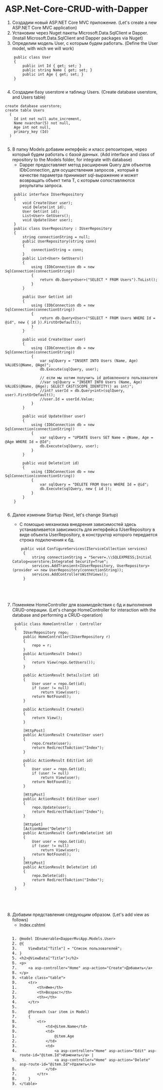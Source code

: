 # ASP.Net-Core-CRUD-with-Dapper
1. Создадим новый ASP.NET Core MVC приложение. (Let's create a new ASP.NET Core MVC application)
2. Установим через Nuget пакеты Microsoft.Data.SqlClient и Dapper. (Install Microsoft.Data.SqlClient and Dapper packages via Nuget)
3. Определим модель User, с которым будем работать. (Define the User model, with wich we will work)
<pre><code class="has-line-data" data-line-start="1" data-line-end="9">    public class User
    {
        public int Id { get; <span class="hljs-built_in">set</span>; }
        public string Name { get; <span class="hljs-built_in">set</span>; }
        public int Age { get; <span class="hljs-built_in">set</span>; }
    }

</code></pre>
4. Создадим базу userstore и таблицу Users. (Create database userstore, and Users table)
 <pre><code class="has-line-data" data-line-start="1" data-line-end="11">create database userstore;
create table Users 
  (
    Id int not null auto_increment, 
    Name nvarchar(<span class="hljs-number">5</span>) not null, 
    Age int not null,
    primary_key (Id)
  )

</code></pre>

5. В папку Models добавим интерфейс и класс репозитория, через который будем работать с базой данных. (Add interface and class of repository to the Models folder, for integrate with database)
    - Dapper предоставляет метод расширения Query<T> для объектов IDbConnection, для осуществления запросов , который в качестве параметра принимает sql-выражение и может возвращать объект типа T, с которым сопоставляются результаты запроса.

<pre><code class="has-line-data" data-line-start="1" data-line-end="66">    public interface IUserRepository
    {
        void Create(User user);
        void Delete(int id);
        User Get(int id);
        List&lt;User&gt; GetUsers();
        void Update(User user);
    }
    public class UserRepository : IUserRepository
    {
        string connectionString = null;
        public UserRepository(string conn)
        {
            connectionString = conn;
        }
        public List&lt;User&gt; <span class="hljs-function"><span class="hljs-title">GetUsers</span></span>()
        {
            using (IDbConnection db = new SqlConnection(connectionString))
            {
                <span class="hljs-built_in">return</span> db.Query&lt;User&gt;(<span class="hljs-string">"SELECT * FROM Users"</span>).ToList();
            }
        }
 
        public User Get(int id)
        {
            using (IDbConnection db = new SqlConnection(connectionString))
            {
                <span class="hljs-built_in">return</span> db.Query&lt;User&gt;(<span class="hljs-string">"SELECT * FROM Users WHERE Id = @id"</span>, new { id }).FirstOrDefault();
            }
        }
 
        public void Create(User user)
        {
            using (IDbConnection db = new SqlConnection(connectionString))
            {
                var sqlQuery = <span class="hljs-string">"INSERT INTO Users (Name, Age) VALUES(@Name, @Age)"</span>;
                db.Execute(sqlQuery, user);
 
                // если мы хотим получить id добавленного пользователя
                //var sqlQuery = <span class="hljs-string">"INSERT INTO Users (Name, Age) VALUES(@Name, @Age); SELECT CAST(SCOPE_IDENTITY() as int)"</span>;
                //int? userId = db.Query&lt;int&gt;(sqlQuery, user).FirstOrDefault();
                //user.Id = userId.Value;
            }
        }
 
        public void Update(User user)
        {
            using (IDbConnection db = new SqlConnection(connectionString))
            {
                var sqlQuery = <span class="hljs-string">"UPDATE Users SET Name = @Name, Age = @Age WHERE Id = @Id"</span>;
                db.Execute(sqlQuery, user);
            }
        }
 
        public void Delete(int id)
        {
            using (IDbConnection db = new SqlConnection(connectionString))
            {
                var sqlQuery = <span class="hljs-string">"DELETE FROM Users WHERE Id = @id"</span>;
                db.Execute(sqlQuery, new { id });
            }
        }
    }

</code></pre>

6. Далее изменим Startup (Next, let's change Startup)
    - С помощью механизма внедрения зависимостей здесь устанавливается зависимость для интерфейса IUserRepository в виде объекта UserRepository, в конструктор которого передается строка подключения к бд.
    
    <pre><code class="has-line-data" data-line-start="1" data-line-end="8">    public void ConfigureServices(IServiceCollection services)
        {
            string connectionString = <span class="hljs-string">"Server=.\\SQLEXPRESS;Initial Catalog=userstore;Integrated Security=True"</span>;
            services.AddTransient&lt;IUserRepository, UserRepository&gt;(provider =&gt; new UserRepository(connectionString));
            services.AddControllersWithViews();
        }
</code></pre>
    
7. Поменяем HomeController для взаимодействия с бд и выполнения CRUD-операции. (Let's change HomeController for interaction with the database and performing a CRUD-operation)
    <pre><code class="has-line-data" data-line-start="1" data-line-end="65"> public class HomeController : Controller
    {
        IUserRepository repo;
        public HomeController(IUserRepository r)
        {
            repo = r;
        }
        public ActionResult <span class="hljs-function"><span class="hljs-title">Index</span></span>()
        {
            <span class="hljs-built_in">return</span> View(repo.GetUsers());
        }
 
        public ActionResult Details(int id)
        {
            User user = repo.Get(id);
            <span class="hljs-keyword">if</span> (user != null)
                <span class="hljs-built_in">return</span> View(user);
            <span class="hljs-built_in">return</span> NotFound();
        }
 
        public ActionResult <span class="hljs-function"><span class="hljs-title">Create</span></span>()
        {
            <span class="hljs-built_in">return</span> View();
        }
 
        [HttpPost]
        public ActionResult Create(User user)
        {
            repo.Create(user);
            <span class="hljs-built_in">return</span> RedirectToAction(<span class="hljs-string">"Index"</span>);
        }
 
        public ActionResult Edit(int id)
        {
            User user = repo.Get(id);
            <span class="hljs-keyword">if</span> (user != null)
                <span class="hljs-built_in">return</span> View(user);
            <span class="hljs-built_in">return</span> NotFound();
        }
 
        [HttpPost]
        public ActionResult Edit(User user)
        {
            repo.Update(user);
            <span class="hljs-built_in">return</span> RedirectToAction(<span class="hljs-string">"Index"</span>);
        }
 
        [HttpGet]
        [ActionName(<span class="hljs-string">"Delete"</span>)]
        public ActionResult ConfirmDelete(int id)
        {
            User user = repo.Get(id);
            <span class="hljs-keyword">if</span> (user != null)
                <span class="hljs-built_in">return</span> View(user);
            <span class="hljs-built_in">return</span> NotFound();
        }
        [HttpPost]
        public ActionResult Delete(int id)
        {
            repo.Delete(id);
            <span class="hljs-built_in">return</span> RedirectToAction(<span class="hljs-string">"Index"</span>);
        }
    }
</code></pre>

8. Добавим представления следующим образом. (Let's add view as follows)
    - Index.cshtml
    <pre class="prettyprint linenums prettyprinted" style=""><ol class="linenums"><li class="L0"><code class="lang-html"><span class="pln">@model IEnumerable</span><span class="tag">&lt;DapperMvcApp.Models.User&gt;</span></code></li><li class="L1"><code class="lang-html"><span class="pln">@{</span></code></li><li class="L2"><code class="lang-html"><span class="pln">    ViewData["Title"] = "Список пользователей";</span></code></li><li class="L3"><code class="lang-html"><span class="pln">}</span></code></li><li class="L4"><code class="lang-html"><span class="tag">&lt;h2&gt;</span><span class="pln">@ViewData["Title"]</span><span class="tag">&lt;/h2&gt;</span></code></li><li class="L5"><code class="lang-html"><span class="tag">&lt;p&gt;</span></code></li><li class="L6"><code class="lang-html"><span class="pln">    </span><span class="tag">&lt;a</span><span class="pln"> </span><span class="atn">asp-controller</span><span class="pun">=</span><span class="atv">"Home"</span><span class="pln"> </span><span class="atn">asp-action</span><span class="pun">=</span><span class="atv">"Create"</span><span class="tag">&gt;</span><span class="pln">Добавить</span><span class="tag">&lt;/a&gt;</span></code></li><li class="L7"><code class="lang-html"><span class="tag">&lt;/p&gt;</span></code></li><li class="L8"><code class="lang-html"><span class="tag">&lt;table</span><span class="pln"> </span><span class="atn">class</span><span class="pun">=</span><span class="atv">"table"</span><span class="tag">&gt;</span></code></li><li class="L9"><code class="lang-html"><span class="pln">    </span><span class="tag">&lt;tr&gt;</span></code></li><li class="L0"><code class="lang-html"><span class="pln">        </span><span class="tag">&lt;th&gt;</span><span class="pln">Имя</span><span class="tag">&lt;/th&gt;</span></code></li><li class="L1"><code class="lang-html"><span class="pln">        </span><span class="tag">&lt;th&gt;</span><span class="pln">Возраст</span><span class="tag">&lt;/th&gt;</span></code></li><li class="L2"><code class="lang-html"><span class="pln">        </span><span class="tag">&lt;th&gt;&lt;/th&gt;</span></code></li><li class="L3"><code class="lang-html"><span class="pln">    </span><span class="tag">&lt;/tr&gt;</span></code></li><li class="L4"><code class="lang-html"></code></li><li class="L5"><code class="lang-html"><span class="pln">    @foreach (var item in Model)</span></code></li><li class="L6"><code class="lang-html"><span class="pln">    {</span></code></li><li class="L7"><code class="lang-html"><span class="pln">        </span><span class="tag">&lt;tr&gt;</span></code></li><li class="L8"><code class="lang-html"><span class="pln">            </span><span class="tag">&lt;td&gt;</span><span class="pln">@item.Name</span><span class="tag">&lt;/td&gt;</span></code></li><li class="L9"><code class="lang-html"><span class="pln">            </span><span class="tag">&lt;td&gt;</span></code></li><li class="L0"><code class="lang-html"><span class="pln">                @item.Age</span></code></li><li class="L1"><code class="lang-html"><span class="pln">            </span><span class="tag">&lt;/td&gt;</span></code></li><li class="L2"><code class="lang-html"><span class="pln">            </span><span class="tag">&lt;td&gt;</span></code></li><li class="L3"><code class="lang-html"><span class="pln">                </span><span class="tag">&lt;a</span><span class="pln"> </span><span class="atn">asp-controller</span><span class="pun">=</span><span class="atv">"Home"</span><span class="pln"> </span><span class="atn">asp-action</span><span class="pun">=</span><span class="atv">"Edit"</span><span class="pln"> </span><span class="atn">asp-route-id</span><span class="pun">=</span><span class="atv">"@item.Id"</span><span class="tag">&gt;</span><span class="pln">Изменить</span><span class="tag">&lt;/a&gt;</span><span class="pln"> |</span></code></li><li class="L4"><code class="lang-html"><span class="pln">                </span><span class="tag">&lt;a</span><span class="pln"> </span><span class="atn">asp-controller</span><span class="pun">=</span><span class="atv">"Home"</span><span class="pln"> </span><span class="atn">asp-action</span><span class="pun">=</span><span class="atv">"Delete"</span><span class="pln"> </span><span class="atn">asp-route-id</span><span class="pun">=</span><span class="atv">"@item.Id"</span><span class="tag">&gt;</span><span class="pln">Удалить</span><span class="tag">&lt;/a&gt;</span></code></li><li class="L5"><code class="lang-html"><span class="pln">            </span><span class="tag">&lt;/td&gt;</span></code></li><li class="L6"><code class="lang-html"><span class="pln">        </span><span class="tag">&lt;/tr&gt;</span></code></li><li class="L7"><code class="lang-html"><span class="pln">    }</span></code></li><li class="L8"><code class="lang-html"><span class="tag">&lt;/table&gt;</span></code></li></ol></pre>

